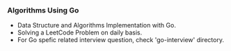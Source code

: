 ### Algorithms Using Go

- Data Structure and Algorithms Implementation with Go. 
- Solving a LeetCode Problem on daily basis.
- For Go spefic related interview question, check 'go-interview' directory.
